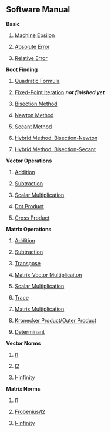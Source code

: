 ## Software Manual

**Basic**
1. [Machine Epsilon](https://github.com/warrenm1/math4610/blob/master/SoftwareManual/basic/maceps.md)

2. [Absolute Error](https://github.com/warrenm1/math4610/blob/master/SoftwareManual/basic/abs_err.md)

3. [Relative Error](https://github.com/warrenm1/math4610/blob/master/SoftwareManual/basic/rel_err.md)

**Root Finding**
1. [Quadratic Formula](https://github.com/warrenm1/math4610/blob/master/SoftwareManual/root_finding/quadratic_formula.md)

2. [Fixed-Point Iteration](https://github.com/warrenm1/math4610/blob/master/SoftwareManual/root_finding/fixed_point_iteration.md) ___not finished yet___

3. [Bisection Method](https://github.com/warrenm1/math4610/blob/master/SoftwareManual/root_finding/bisection.md)

4. [Newton Method](https://github.com/warrenm1/math4610/blob/master/SoftwareManual/root_finding/newton.md)

5. [Secant Method](https://github.com/warrenm1/math4610/blob/master/SoftwareManual/root_finding/secant.md)

6. [Hybrid Method: Bisection-Newton](https://github.com/warrenm1/math4610/blob/master/SoftwareManual/root_finding/hybrid_n.md)

7. [Hybrid Method: Bisection-Secant](https://github.com/warrenm1/math4610/blob/master/SoftwareManual/root_finding/hybrid_s.md)

**Vector Operations**
1. [Addition](https://github.com/warrenm1/math4610/blob/master/SoftwareManual/operations/vector_ops/vector_addition.md)

2. [Subtraction](https://github.com/warrenm1/math4610/blob/master/SoftwareManual/operations/vector_ops/vector_subtraction.md)

3. [Scalar Multiplication](https://github.com/warrenm1/math4610/blob/master/SoftwareManual/operations/vector_ops/vector_scalar_multiplication.md)

4. [Dot Product](https://github.com/warrenm1/math4610/blob/master/SoftwareManual/operations/vector_ops/vector_inner_product.md)

5. [Cross Product](https://github.com/warrenm1/math4610/blob/master/SoftwareManual/operations/vector_ops/vector_inner_product.md)

**Matrix Operations**
1. [Addition](https://github.com/warrenm1/math4610/blob/master/SoftwareManual/operations/matrix_ops/matrix_addition.md)

2. [Subtraction](https://github.com/warrenm1/math4610/blob/master/SoftwareManual/operations/matrix_ops/matrix_subtraction.md)

3. [Transpose](https://github.com/warrenm1/math4610/blob/master/SoftwareManual/operations/matrix_ops/matrix_transpose.md)

4. [Matrix-Vector Multiplicaiton](https://github.com/warrenm1/math4610/blob/master/SoftwareManual/operations/matrix_ops/matrix_vector_multiplication.md)

5. [Scalar Multiplication](https://github.com/warrenm1/math4610/blob/master/SoftwareManual/operations/matrix_ops/matrix_scalar_multiplication.md)

6. [Trace](https://github.com/warrenm1/math4610/blob/master/SoftwareManual/operations/matrix_ops/matrix_trace.md)

7. [Matrix Multiplication](https://github.com/warrenm1/math4610/blob/master/SoftwareManual/operations/matrix_ops/matrix_multiplication.md)

8. [Kronecker Product/Outer Product](https://github.com/warrenm1/math4610/blob/master/SoftwareManual/operations/matrix_ops/Kronecker_Product.md)

9. [Determinant](https://github.com/warrenm1/math4610/blob/master/SoftwareManual/operations/matrix_ops/matrix_determinant.md)

**Vector Norms**

1. [l1](https://github.com/warrenm1/math4610/blob/master/SoftwareManual/norms/vector_norms/l1.md)

2. [l2](https://github.com/warrenm1/math4610/blob/master/SoftwareManual/norms/vector_norms/l2.md)

3. [l-infinity](https://github.com/warrenm1/math4610/blob/master/SoftwareManual/norms/vector_norms/linf.md)

**Matrix Norms**

1. [l1](https://github.com/warrenm1/math4610/blob/master/SoftwareManual/norms/matrix_norms/l1.md)

2. [Frobenius/l2](https://github.com/warrenm1/math4610/blob/master/SoftwareManual/norms/matrix_norms/frobenius.md)

3. [l-infinity](https://github.com/warrenm1/math4610/blob/master/SoftwareManual/norms/matrix_norms/linf.md)
